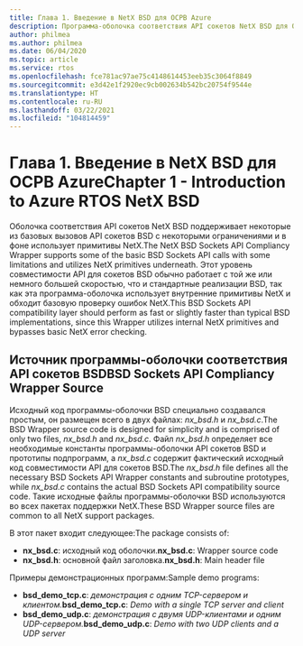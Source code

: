 ```yaml
---
title: Глава 1. Введение в NetX BSD для ОСРВ Azure
description: Программа-оболочка соответствия API сокетов NetX BSD для ОСРВ Azure поддерживает некоторые из базовых вызовов API сокетов BSD с некоторыми ограничениями и в фоне использует примитивы NetX.
author: philmea
ms.author: philmea
ms.date: 06/04/2020
ms.topic: article
ms.service: rtos
ms.openlocfilehash: fce781ac97ae75c4148614453eeb35c3064f8849
ms.sourcegitcommit: e3d42e1f2920ec9cb002634b542bc20754f9544e
ms.translationtype: HT
ms.contentlocale: ru-RU
ms.lasthandoff: 03/22/2021
ms.locfileid: "104814459"
---
```

# <a name="chapter-1---introduction-to-azure-rtos-netx-bsd"></a><span data-ttu-id="25099-103">Глава 1. Введение в NetX BSD для ОСРВ Azure</span><span class="sxs-lookup"><span data-stu-id="25099-103">Chapter 1 - Introduction to Azure RTOS NetX BSD</span></span>

<span data-ttu-id="25099-104">Оболочка соответствия API сокетов NetX BSD поддерживает некоторые из базовых вызовов API сокетов BSD с некоторыми ограничениями и в фоне использует примитивы NetX.</span><span class="sxs-lookup"><span data-stu-id="25099-104">The NetX BSD Sockets API Compliancy Wrapper supports some of the basic BSD Sockets API calls with some limitations and utilizes NetX primitives underneath.</span></span> <span data-ttu-id="25099-105">Этот уровень совместимости API для сокетов BSD обычно работает с той же или немного большей скоростью, что и стандартные реализации BSD, так как эта программа-оболочка использует внутренние примитивы NetX и обходит базовую проверку ошибок NetX.</span><span class="sxs-lookup"><span data-stu-id="25099-105">This BSD Sockets API compatibility layer should perform as fast or slightly faster than typical BSD implementations, since this Wrapper utilizes internal NetX primitives and bypasses basic NetX error checking.</span></span>

## <a name="bsd-sockets-api-compliancy-wrapper-source"></a><span data-ttu-id="25099-106">Источник программы-оболочки соответствия API сокетов BSD</span><span class="sxs-lookup"><span data-stu-id="25099-106">BSD Sockets API Compliancy Wrapper Source</span></span>

<span data-ttu-id="25099-107">Исходный код программы-оболочки BSD специально создавался простым, он размещен всего в двух файлах: *nx_bsd.h* и *nx_bsd.c*.</span><span class="sxs-lookup"><span data-stu-id="25099-107">The BSD Wrapper source code is designed for simplicity and is comprised of only two files, *nx_bsd.h* and *nx_bsd.c*.</span></span> <span data-ttu-id="25099-108">Файл *nx_bsd.h* определяет все необходимые константы программы-оболочки API сокетов BSD и прототипы подпрограмм, а *nx_bsd.c* содержит фактический исходный код совместимости API для сокетов BSD.</span><span class="sxs-lookup"><span data-stu-id="25099-108">The *nx_bsd.h* file defines all the necessary BSD Sockets API Wrapper constants and subroutine prototypes, while *nx_bsd.c* contains the actual BSD Sockets API compatibility source code.</span></span> <span data-ttu-id="25099-109">Такие исходные файлы программы-оболочки BSD используются во всех пакетах поддержки NetX.</span><span class="sxs-lookup"><span data-stu-id="25099-109">These BSD Wrapper source files are common to all NetX support packages.</span></span>

<span data-ttu-id="25099-110">В этот пакет входит следующее:</span><span class="sxs-lookup"><span data-stu-id="25099-110">The package consists of:</span></span>

- <span data-ttu-id="25099-111">**nx_bsd.c**: исходный код оболочки.</span><span class="sxs-lookup"><span data-stu-id="25099-111">**nx_bsd.c**: Wrapper source code</span></span>
- <span data-ttu-id="25099-112">**nx_bsd.h**: основной файл заголовка.</span><span class="sxs-lookup"><span data-stu-id="25099-112">**nx_bsd.h**: Main header file</span></span>

<span data-ttu-id="25099-113">Примеры демонстрационных программ:</span><span class="sxs-lookup"><span data-stu-id="25099-113">Sample demo programs:</span></span>

- <span data-ttu-id="25099-114">**bsd_demo_tcp.c**: *демонстрация с одним TCP-сервером и клиентом.*</span><span class="sxs-lookup"><span data-stu-id="25099-114">**bsd_demo_tcp.c**: *Demo with a single TCP server and client*</span></span>
- <span data-ttu-id="25099-115">**bsd_demo_udp.c**: *демонстрация с двумя UDP-клиентами и одним UDP-сервером.*</span><span class="sxs-lookup"><span data-stu-id="25099-115">**bsd_demo_udp.c**: *Demo with two UDP clients and a UDP server*</span></span>
